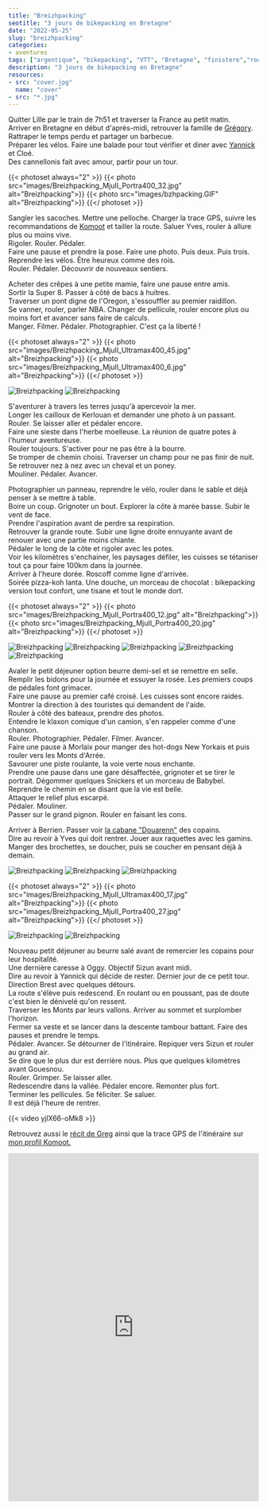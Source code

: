 ```yaml
---
title: "Breizhpacking"
seotitle: "3 jours de bikepacking en Bretagne"
date: "2022-05-25"
slug: "breizhpacking"
categories:
- aventures
tags: ["argentique", "bikepacking", "VTT", "Bretagne", "finistere","rockhopper", "xbiking"]
description: "3 jours de bikepacking en Bretagne"
resources:
- src: "cover.jpg"
  name: "cover"
- src: "*.jpg"
---
```


Quitter Lille par le train de 7h51 et traverser la France au petit matin.  
Arriver en Bretagne en début d'après-midi, retrouver la famille de [Grégory](https://gregorymignard.com).  
Rattraper le temps perdu et partager un barbecue.  
Préparer les vélos. Faire une balade pour tout vérifier et diner avec [Yannick](https://yannickschutz.com/) et Cloé.  
Des cannellonis fait avec amour, partir pour un tour.  

{{< photoset always="2" >}} {{< photo src="images/Breizhpacking_MjuII_Portra400_32.jpg" alt="Breizhpacking">}} {{< photo src="images/bzhpacking.GIF" alt="Breizhpacking">}} {{</ photoset >}}

Sangler les sacoches. Mettre une pelloche. Charger la trace GPS, suivre les recommandations de [Komoot](https://www.komoot.fr/user/739261110267) et tailler la route.
Saluer Yves, rouler à allure plus ou moins vive.  
Rigoler. Rouler. Pédaler.  
Faire une pause et prendre la pose. Faire une photo. Puis deux. Puis trois.  
Reprendre les vélos. Être heureux comme des rois.  
Rouler. Pédaler. Découvrir de nouveaux sentiers.  

Acheter des crêpes à une petite mamie, faire une pause entre amis.  
Sortir la Super 8. Passer à côté de bacs à huitres.  
Traverser un pont digne de l'Oregon, s'essouffler au premier raidillon.  
Se vanner, rouler, parler NBA. Changer de pellicule, rouler encore plus ou moins fort et avancer sans faire de calculs.  
Manger. Filmer. Pédaler. Photographier. C'est ça la liberté !  

{{< photoset always="2" >}} {{< photo src="images/Breizhpacking_MjuII_Ultramax400_45.jpg" alt="Breizhpacking">}} {{< photo src="images/Breizhpacking_MjuII_Ultramax400_6.jpg" alt="Breizhpacking">}} {{</ photoset >}}

![Breizhpacking](images/Breizhpacking_MjuII_Ultramax400_33.jpg)
![Breizhpacking](images/Breizhpacking_MjuII_Ultramax400_23.jpg)

S'aventurer à travers les terres jusqu'à apercevoir la mer.  
Longer les cailloux de Kerlouan et demander une photo à un passant.  
Rouler. Se laisser aller et pédaler encore.  
Faire une sieste dans l'herbe moelleuse. La réunion de quatre potes à l'humeur aventureuse.  
Rouler toujours. S'activer pour ne pas être à la bourre.  
Se tromper de chemin choisi. Traverser un champ pour ne pas finir de nuit.  
Se retrouver nez à nez avec un cheval et un poney.  
Mouliner. Pédaler. Avancer.  

Photographier un panneau, reprendre le vélo, rouler dans le sable et déjà penser à se mettre à table.  
Boire un coup. Grignoter un bout. Explorer la côte à marée basse. Subir le vent de face.  
Prendre l'aspiration avant de perdre sa respiration.  
Retrouver la grande route. Subir une ligne droite ennuyante avant de renouer avec une partie moins chiante.  
Pédaler le long de la côte et rigoler avec les potes.  
Voir les kilomètres s'enchainer, les paysages défiler, les cuisses se tétaniser tout ça pour faire 100km dans la journée.  
Arriver à l'heure dorée. Roscoff comme ligne d'arrivée.  
Soirée pizza-koh lanta. Une douche, un morceau de chocolat : bikepacking version tout confort, une tisane et tout le monde dort.  

{{< photoset always="2" >}} {{< photo src="images/Breizhpacking_MjuII_Portra400_12.jpg" alt="Breizhpacking">}} {{< photo src="images/Breizhpacking_MjuII_Portra400_20.jpg" alt="Breizhpacking">}} {{</ photoset >}}

![Breizhpacking](images/Breizhpacking_MjuII_Ultramax400_28.jpg)
![Breizhpacking](images/Breizhpacking_MjuII_Ultramax400_39.jpg)
![Breizhpacking](images/Breizhpacking_MjuII_Ultramax400_47.jpg)
![Breizhpacking](images/Breizhpacking_MjuII_Ultramax400_49.jpg)
![Breizhpacking](images/Breizhpacking_MjuII_Ultramax400_50.jpg)

Avaler le petit déjeuner option beurre demi-sel et se remettre en selle.  
Remplir les bidons pour la journée et essuyer la rosée. Les premiers coups de pédales font grimacer.  
Faire une pause au premier café croisé. Les cuisses sont encore raides. Montrer la direction à des touristes qui demandent de l'aide.  
Rouler à côté des bateaux, prendre des photos.  
Entendre le klaxon comique d'un camion, s'en rappeler comme d'une chanson.  
Rouler. Photographier. Pédaler. Filmer. Avancer.  
Faire une pause à Morlaix pour manger des hot-dogs New Yorkais et puis rouler vers les Monts d'Arrée.  
Savourer une piste roulante, la voie verte nous enchante.  
Prendre une pause dans une gare désaffectée, grignoter et se tirer le portrait. Dégommer quelques Snickers et un morceau de Babybel.  
Reprendre le chemin en se disant que la vie est belle.  
Attaquer le relief plus escarpé.  
Pédaler. Mouliner.  
Passer sur le grand pignon. Rouler en faisant les cons.  

Arriver à Berrien. Passer voir [la cabane "Douarenn"](https://www.instagram.com/douarenn/) des copains.  
Dire au revoir à Yves qui doit rentrer. Jouer aux raquettes avec les gamins.  
Manger des brochettes, se doucher, puis se coucher en pensant déjà à demain.  

![Breizhpacking](images/Breizhpacking_MjuII_Ultramax400_4.jpg)
![Breizhpacking](images/Breizhpacking_MjuII_Ultramax400_57.jpg)
![Breizhpacking](images/Breizhpacking_MjuII_Ultramax400_61.jpg)


{{< photoset always="2" >}} {{< photo src="images/Breizhpacking_MjuII_Ultramax400_17.jpg" alt="Breizhpacking">}} {{< photo src="images/Breizhpacking_MjuII_Portra400_27.jpg" alt="Breizhpacking">}} {{</ photoset >}}

![Breizhpacking](images/Breizhpacking_MjuII_Ultramax400_37.jpg)
![Breizhpacking](images/Breizhpacking_MjuII_Portra400_15.jpg)

Nouveau petit déjeuner au beurre salé avant de remercier les copains pour leur hospitalité.  
Une dernière caresse à Oggy. Objectif Sizun avant midi.  
Dire au revoir à Yannick qui décide de rester. Dernier jour de ce petit tour. Direction Brest avec quelques détours.  
La route s'élève puis redescend. En roulant ou en poussant, pas de doute c'est bien le dénivelé qu'on ressent.  
Traverser les Monts par leurs vallons. Arriver au sommet et surplomber l'horizon.  
Fermer sa veste et se lancer dans la descente tambour battant. Faire des pauses et prendre le temps.  
Pédaler. Avancer. Se détourner de l'itinéraire. Repiquer vers Sizun et rouler au grand air.  
Se dire que le plus dur est derrière nous. Plus que quelques kilomètres avant Gouesnou.  
Rouler. Grimper. Se laisser aller.  
Redescendre dans la vallée. Pédaler encore. Remonter plus fort.  
Terminer les pellicules. Se féliciter. Se saluer.  
Il est déjà l'heure de rentrer.

{{< video yjlX66-oMk8 >}}

Retrouvez aussi le [récit de Greg](https://gregorymignard.com/breizhpacking/) ainsi que la trace GPS de l'itinéraire sur [mon profil Komoot.](https://www.komoot.fr/user/739261110267)

<div><iframe src="https://www.komoot.fr/tour/817196784/embed?profile=1" width="100%" height="700" frameborder="0" scrolling="no"></iframe></div>
